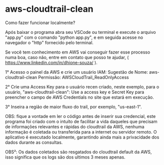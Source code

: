 # aws-cloudtrail-clean

Como fazer funcionar localmente?

Após baixar o programa abra seu VSCode ou terminal e execute o arquivo "app.py" com o comando "python app.py", e em seguida acesse no navegador o "http" fornecido pelo terminal.

Se você tem conhecimento em AWS vai conseguir fazer esse processo numa boa, caso não, entre em contato que posso te ajudar, ( https://www.linkedin.com/in/dhione-souza/ ).

1° Acesso o painel da AWS e crie um usuário IAM:
    Sugestão de Nome: aws-cloudtrail-clean
    Permissão: AWSCloudTrail_ReadOnlyAccess

2° Crie uma Access Key para o usuário recen criado, neste exemplo, para o usuário, "aws-cloudtrail-clean":
    Use a access key e Secret Key para preencher o campo de AWS Credentials no site que estará em execução.

3° Inseira a região de maior fluxo do trail, por exemplo, "us-east-1".

OBS: fique a vontade em ler o código antes de inserir sua credencial, este programa foi criado com o intuíto de facilitar a vida daqueles que precisam de informações relevantes e rápidas do cloudtrail da AWS, nenhuma informação é coletada ou transferida para a internet ou servidor remoto.
O aplicativo é executado localmente, garantindo ainda mais a privacidade dos dados durante as consultas.

OBS²: Os dados coletados são resgatados do cloudtrail default da AWS, isso significa que os logs são dos ultimos 3 meses apenas.